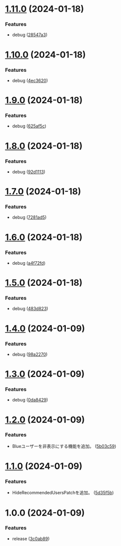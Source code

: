 # [1.11.0](https://github.com/yuuki14202028/revanced-patches/compare/v1.10.0...v1.11.0) (2024-01-18)


### Features

* debug ([28547a3](https://github.com/yuuki14202028/revanced-patches/commit/28547a319196ea90810c49a58384fe6be41616db))

# [1.10.0](https://github.com/yuuki14202028/revanced-patches/compare/v1.9.0...v1.10.0) (2024-01-18)


### Features

* debug ([4ec3620](https://github.com/yuuki14202028/revanced-patches/commit/4ec36205e67e00027b8d01c3234c3d6281addf7f))

# [1.9.0](https://github.com/yuuki14202028/revanced-patches/compare/v1.8.0...v1.9.0) (2024-01-18)


### Features

* debug ([625af5c](https://github.com/yuuki14202028/revanced-patches/commit/625af5c69337cf9c840e7a66df2db3f0c432bfff))

# [1.8.0](https://github.com/yuuki14202028/revanced-patches/compare/v1.7.0...v1.8.0) (2024-01-18)


### Features

* debug ([92d1113](https://github.com/yuuki14202028/revanced-patches/commit/92d11138d65879531c56696ecd2062ca4d4e31be))

# [1.7.0](https://github.com/yuuki14202028/revanced-patches/compare/v1.6.0...v1.7.0) (2024-01-18)


### Features

* debug ([7281ad5](https://github.com/yuuki14202028/revanced-patches/commit/7281ad5559d5b687083da497df298f1cd2a561ae))

# [1.6.0](https://github.com/yuuki14202028/revanced-patches/compare/v1.5.0...v1.6.0) (2024-01-18)


### Features

* debug ([a4f72fd](https://github.com/yuuki14202028/revanced-patches/commit/a4f72fd6a918a61ba201b83178ab5110c669e982))

# [1.5.0](https://github.com/yuuki14202028/revanced-patches/compare/v1.4.0...v1.5.0) (2024-01-18)


### Features

* debug ([483d823](https://github.com/yuuki14202028/revanced-patches/commit/483d8235b5f34b75061a03a951edf6e59045dde5))

# [1.4.0](https://github.com/yuuki14202028/revanced-patches/compare/v1.3.0...v1.4.0) (2024-01-09)


### Features

* debug ([98a2270](https://github.com/yuuki14202028/revanced-patches/commit/98a2270352de0768ac3e892b76e5257e1bc71425))

# [1.3.0](https://github.com/yuuki14202028/revanced-patches/compare/v1.2.0...v1.3.0) (2024-01-09)


### Features

* debug ([0da8429](https://github.com/yuuki14202028/revanced-patches/commit/0da842906ebf37f098a94f2fbcdb6f324cbe9f26))

# [1.2.0](https://github.com/yuuki14202028/revanced-patches/compare/v1.1.0...v1.2.0) (2024-01-09)


### Features

* Blueユーザーを非表示にする機能を追加。 ([5b03c59](https://github.com/yuuki14202028/revanced-patches/commit/5b03c59ab1a735fd7c15092d86d4b93a777e6222))

# [1.1.0](https://github.com/yuuki14202028/revanced-patches/compare/v1.0.0...v1.1.0) (2024-01-09)


### Features

* HideRecommendedUsersPatchを追加。 ([5d35f5b](https://github.com/yuuki14202028/revanced-patches/commit/5d35f5bf4d03117118b4d810b67c9d2a67fc3779))

# 1.0.0 (2024-01-09)


### Features

* release ([3c0ab89](https://github.com/yuuki14202028/revanced-patches/commit/3c0ab897374f824e04886fd87af23267b37e77ae))
